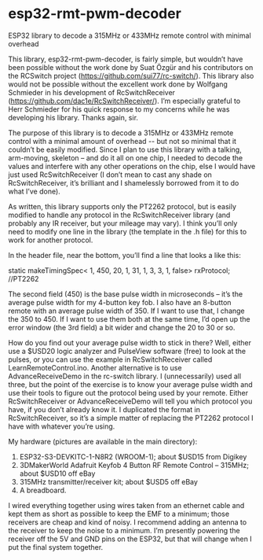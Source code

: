 # esp32-rmt-pwm-decoder
ESP32 library to decode a 315MHz or 433MHz remote control with minimal overhead 

﻿This library, esp32-rmt-pwm-decoder, is fairly simple, but wouldn’t have been possible without the work done by Suat Özgür and his contributors on the RCSwitch project (https://github.com/sui77/rc-switch/). This library also would not be possible without the excellent work done by Wolfgang Schmieder in his development of RcSwitchReceiver (https://github.com/dac1e/RcSwitchReceiver/). I’m especially grateful to Herr Schmieder for his quick response to my concerns while he was developing his library. Thanks again, sir.

The purpose of this library is to decode a 315MHz or 433MHz remote control with a minimal amount of overhead -- but not so minimal that it couldn’t be easily modified. Since I plan to use this library with a talking, arm-moving, skeleton – and do it all on one chip, I needed to decode the values and interfere with any other operations on the chip, else I would have just used RcSwitchReceiver (I don’t mean to cast any shade on RcSwitchReceiver, it’s brilliant and I shamelessly borrowed from it to do what I’ve done).

As written, this library supports only the PT2262 protocol, but is easily modified to handle any protocol in the RcSwitchReceiver library (and probably any IR receiver, but your mileage may vary). I think you’ll only need to modify one line in the library (the template in the .h file) for this to work for another protocol.

In the header file, near the bottom, you’ll find a line that looks a like this:

static makeTimingSpec< 1, 450, 20,   1,   31,    1,  3,    3,  1, false>   rxProtocol; //PT2262

The second field (450) is the base pulse width in microseconds – it’s the average pulse width for my 4-button key fob. I also have an 8-button remote with an average pulse width of 350. If I want to use that, I change the 350 to 450. If I want to use them both at the same time, I’d open up the error window (the 3rd field) a bit wider and change the 20 to 30 or so.

How do you find out your average pulse width to stick in there? Well, either use a $USD20 logic analyzer and PulseView software (free) to look at the pulses, or you can use the example in RcSwitchReceiver called LearnRemoteControl.ino. Another alternative is to use AdvanceReceiveDemo in the rc-switch library. I (unnecessarily) used all three, but the point of the exercise is to know your average pulse width and use their tools to figure out the protocol being used by your remote. Either RcSwitchReceiver or AdvanceReceiveDemo will tell you which protocol you have, if you don’t already know it. I duplicated the format in RcSwitchReceiver, so it’s a simple matter of replacing the PT2262 protocol I have with whatever you’re using.

My hardware (pictures are available in the main directory):
1. ESP32-S3-DEVKITC-1-N8R2 (WROOM-1); about $USD15 from Digikey
2. 3DMakerWorld Adafruit Keyfob 4 Button RF Remote Control – 315MHz; about $USD10 off eBay
3. 315MHz transmitter/receiver kit; about $USD5 off eBay
4. A breadboard.

I wired everything together using wires taken from an ethernet cable and kept them as short as possible to keep the EMF to a minimum; those receivers are cheap and kind of noisy. I recommend adding an antenna to the receiver to keep the noise to a minimum. I’m presently powering the receiver off the 5V and GND pins on the ESP32, but that will change when I put the final system together. 
